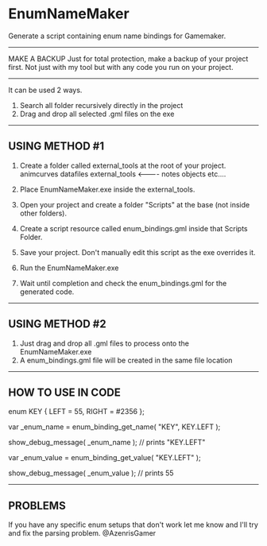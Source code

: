 # EnumNameMaker
Generate a script containing enum name bindings for Gamemaker.

-----------

MAKE A BACKUP
Just for total protection, make a backup of your project first.
Not just with my tool but with any code you run on your project.

-----------

It can be used 2 ways.
1. Search all folder recursively directly in the project
2. Drag and drop all selected .gml files on the exe

-----------
USING METHOD #1
-----------
1. Create a folder called external_tools at the root of your project.
    animcurves
    datafiles
    external_tools      <---- 
    notes
    objects
    etc....
   
2. Place EnumNameMaker.exe inside the external_tools.

3. Open your project and create a folder "Scripts" at the base (not inside other folders).

4. Create a script resource called enum_bindings.gml inside that Scripts Folder.

5. Save your project. Don't manually edit this script as the exe overrides it.

6. Run the EnumNameMaker.exe

7. Wait until completion and check the enum_bindings.gml for the generated code.

-----------
USING METHOD #2
-----------
1. Just drag and drop all .gml files to process onto the EnumNameMaker.exe
2. A enum_bindings.gml file will be created in the same file location

-----------
HOW TO USE IN CODE
-----------
enum KEY
{
  LEFT = 55,
  RIGHT = #2356
};

var _enum_name = enum_binding_get_name( "KEY", KEY.LEFT );

show_debug_message( _enum_name ); // prints "KEY.LEFT"

var _enum_value = enum_binding_get_value( "KEY.LEFT" );

show_debug_message( _enum_value ); // prints 55

-----------
PROBLEMS
-----------
If you have any specific enum setups that don't work let me know and I'll try and fix the parsing problem.
@AzenrisGamer